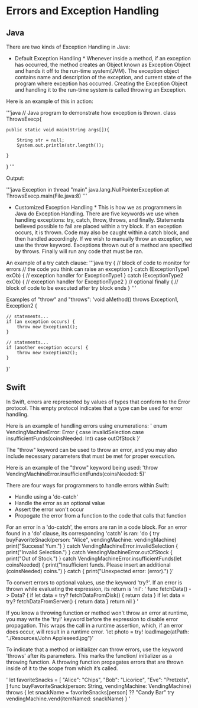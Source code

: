 # Errors and Exception Handling

## Java

There are two kinds of Exception Handling in Java:
* Default Exception Handling *
Whenever inside a method, if an exception has occurred, the method creates an Object known as Exception Object and hands it off to
the run-time system(JVM). The exception object contains name and description of the exception, and current state of the program 
where exception has occurred. Creating the Exception Object and handling it to the run-time system is called throwing an Exception.

Here is an example of this in action:

'''java
// Java program to demonstrate how exception is thrown.
class ThrowsExecp{
     
    public static void main(String args[]){
         
        String str = null;
        System.out.println(str.length());
         
    }
}
'''

Output:

'''java
Exception in thread "main" java.lang.NullPointerException
    at ThrowsExecp.main(File.java:8)
'''

* Customized Exception Handling *
This is how we as programmers in Java do Exception Handling. There are five keywords we use when handling exceptions: try, catch,
throw, throws, and finally. Statements believed possible to fail are placed within a try block. If an exception occurs, it is thrown.
Code may also be caught within a catch block, and then handled accordingly. If we wish to manually throw an exception, we use the throw
keyword. Exceptions thrown out of a method are specified by throws. Finally will run any code that must be ran.

An example of a try catch clause:
'''java
try {
// block of code to monitor for errors
// the code you think can raise an exception
}
catch (ExceptionType1 exOb) {
// exception handler for ExceptionType1
}
catch (ExceptionType2 exOb) {
// exception handler for ExceptionType2
}
// optional
finally {
// block of code to be executed after try block ends
}
'''

Examples of "throw" and "throws":
'void aMethod() throws Exception1, Exception2 {
 
    // statements...
    if (an exception occurs) {
        throw new Exception1();
    }
 
    // statements...
    if (another exception occurs) {
        throw new Exception2();
    }
}'

## Swift

In Swift, errors are represented by values of types that conform to the Error protocol. This empty protocol indicates that a
type can be used for error handling.

Here is an example of handling errors using enumerations:
'
    enum VendingMachineError: Error {
        case invalidSelection
        case insufficientFunds(coinsNeeded: Int)
        case outOfStock
    }'
    
The "throw" keyword can be used to throw an error, and you may also include necessary parameters that must be met for proper 
execution.

Here is an example of the "throw" keyword being used: 
'throw VendingMachineError.insufficientFunds(coinsNeeded: 5)'

There are four ways for programmers to handle errors within Swift: 
  * Handle using a 'do-catch'
  * Handle the error as an optional value
  * Assert the error won't occur
  * Propogate the error from a function to the code that calls that function
  
For an error in a 'do-catch', the errors are ran in a code block. For an error found in a 'do' clause, its corresponding 'catch'
is ran:
'do {
    try buyFavoriteSnack(person: "Alice", vendingMachine: vendingMachine)
    print("Success! Yum.")
} catch VendingMachineError.invalidSelection {
    print("Invalid Selection.")
} catch VendingMachineError.outOfStock {
    print("Out of Stock.")
} catch VendingMachineError.insufficientFunds(let coinsNeeded) {
    print("Insufficient funds. Please insert an additional \(coinsNeeded) coins.")
} catch {
    print("Unexpected error: \(error).")
}'

To convert errors to optional values, use the keyword 'try?'. If an error is thrown while evaluating the expression, its return 
is 'nil':
'
    func fetchData() -> Data? {
        if let data = try? fetchDataFromDisk() { return data }
        if let data = try? fetchDataFromServer() { return data }
        return nil
    }
'

If you know a throwing function or method won't throw an error at runtime, you may write the 'try!' keyword before the expression
to disable error propagation. This wraps the call in a runtime assertion, which, if an error does occur, will result in a 
runtime error.
'let photo = try! loadImage(atPath: "./Resources/John Appleseed.jpg")'

To indicate that a method or initializer can throw errors, use the keyword 'throws' after its parameters. This marks the function/
initializer as a throwing function. A throwing function propagates errors that are thrown inside of it to the scope from which it’s
called. 

'
    let favoriteSnacks = [
        "Alice": "Chips",
        "Bob": "Licorice",
        "Eve": "Pretzels",
    ]
    func buyFavoriteSnack(person: String, vendingMachine: VendingMachine) throws {
        let snackName = favoriteSnacks[person] ?? "Candy Bar"
        try vendingMachine.vend(itemNamed: snackName)
    }
'


